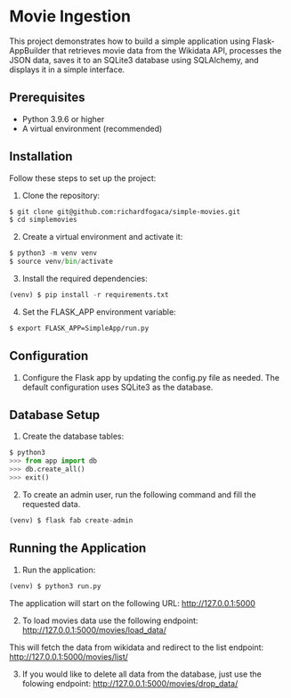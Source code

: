 # Movie Ingestion

This project demonstrates how to build a simple application using Flask-AppBuilder that retrieves movie data from the Wikidata API, processes the JSON data, saves it to an SQLite3 database using SQLAlchemy, and displays it in a simple interface.

## Prerequisites

- Python 3.9.6 or higher
- A virtual environment (recommended)

## Installation

Follow these steps to set up the project:

1. Clone the repository:

```bash
$ git clone git@github.com:richardfogaca/simple-movies.git
$ cd simplemovies
```

2. Create a virtual environment and activate it:

```python
$ python3 -m venv venv
$ source venv/bin/activate
```

3. Install the required dependencies:

```python
(venv) $ pip install -r requirements.txt
```

4. Set the FLASK_APP environment variable:

```bash
$ export FLASK_APP=SimpleApp/run.py
```

## Configuration

1. Configure the Flask app by updating the config.py file as needed. The default configuration uses SQLite3 as the database.


## Database Setup
1. Create the database tables:

```python
$ python3
>>> from app import db
>>> db.create_all()
>>> exit()
```

2. To create an admin user, run the following command and fill the requested data.

```python
(venv) $ flask fab create-admin
```

## Running the Application

1. Run the application:
```python
(venv) $ python3 run.py
```
The application will start on the following URL:
http://127.0.0.1:5000

2. To load movies data use the following endpoint:
http://127.0.0.1:5000/movies/load_data/

This will fetch the data from wikidata and redirect to the list endpoint:
http://127.0.0.1:5000/movies/list/

3. If you would like to delete all data from the database, just use the folowing endpoint:
http://127.0.0.1:5000/movies/drop_data/
